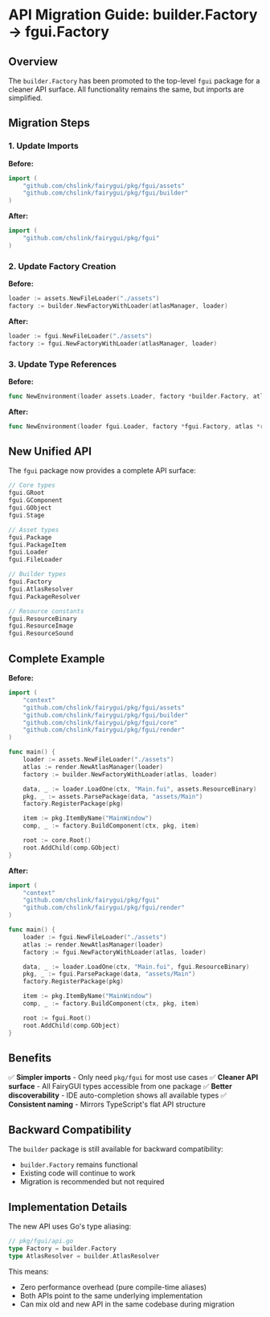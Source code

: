 # API Migration Guide: builder.Factory → fgui.Factory

## Overview

The `builder.Factory` has been promoted to the top-level `fgui` package for a cleaner API surface. All functionality remains the same, but imports are simplified.

## Migration Steps

### 1. Update Imports

**Before:**
```go
import (
    "github.com/chslink/fairygui/pkg/fgui/assets"
    "github.com/chslink/fairygui/pkg/fgui/builder"
)
```

**After:**
```go
import (
    "github.com/chslink/fairygui/pkg/fgui"
)
```

### 2. Update Factory Creation

**Before:**
```go
loader := assets.NewFileLoader("./assets")
factory := builder.NewFactoryWithLoader(atlasManager, loader)
```

**After:**
```go
loader := fgui.NewFileLoader("./assets")
factory := fgui.NewFactoryWithLoader(atlasManager, loader)
```

### 3. Update Type References

**Before:**
```go
func NewEnvironment(loader assets.Loader, factory *builder.Factory, atlas *render.AtlasManager) *Environment
```

**After:**
```go
func NewEnvironment(loader fgui.Loader, factory *fgui.Factory, atlas *render.AtlasManager) *Environment
```

## New Unified API

The `fgui` package now provides a complete API surface:

```go
// Core types
fgui.GRoot
fgui.GComponent
fgui.GObject
fgui.Stage

// Asset types
fgui.Package
fgui.PackageItem
fgui.Loader
fgui.FileLoader

// Builder types
fgui.Factory
fgui.AtlasResolver
fgui.PackageResolver

// Resource constants
fgui.ResourceBinary
fgui.ResourceImage
fgui.ResourceSound
```

## Complete Example

**Before:**
```go
import (
    "context"
    "github.com/chslink/fairygui/pkg/fgui/assets"
    "github.com/chslink/fairygui/pkg/fgui/builder"
    "github.com/chslink/fairygui/pkg/fgui/core"
    "github.com/chslink/fairygui/pkg/fgui/render"
)

func main() {
    loader := assets.NewFileLoader("./assets")
    atlas := render.NewAtlasManager(loader)
    factory := builder.NewFactoryWithLoader(atlas, loader)

    data, _ := loader.LoadOne(ctx, "Main.fui", assets.ResourceBinary)
    pkg, _ := assets.ParsePackage(data, "assets/Main")
    factory.RegisterPackage(pkg)

    item := pkg.ItemByName("MainWindow")
    comp, _ := factory.BuildComponent(ctx, pkg, item)

    root := core.Root()
    root.AddChild(comp.GObject)
}
```

**After:**
```go
import (
    "context"
    "github.com/chslink/fairygui/pkg/fgui"
    "github.com/chslink/fairygui/pkg/fgui/render"
)

func main() {
    loader := fgui.NewFileLoader("./assets")
    atlas := render.NewAtlasManager(loader)
    factory := fgui.NewFactoryWithLoader(atlas, loader)

    data, _ := loader.LoadOne(ctx, "Main.fui", fgui.ResourceBinary)
    pkg, _ := fgui.ParsePackage(data, "assets/Main")
    factory.RegisterPackage(pkg)

    item := pkg.ItemByName("MainWindow")
    comp, _ := factory.BuildComponent(ctx, pkg, item)

    root := fgui.Root()
    root.AddChild(comp.GObject)
}
```

## Benefits

✅ **Simpler imports** - Only need `pkg/fgui` for most use cases
✅ **Cleaner API surface** - All FairyGUI types accessible from one package
✅ **Better discoverability** - IDE auto-completion shows all available types
✅ **Consistent naming** - Mirrors TypeScript's flat API structure

## Backward Compatibility

The `builder` package is still available for backward compatibility:
- `builder.Factory` remains functional
- Existing code will continue to work
- Migration is recommended but not required

## Implementation Details

The new API uses Go's type aliasing:
```go
// pkg/fgui/api.go
type Factory = builder.Factory
type AtlasResolver = builder.AtlasResolver
```

This means:
- Zero performance overhead (pure compile-time aliases)
- Both APIs point to the same underlying implementation
- Can mix old and new API in the same codebase during migration
